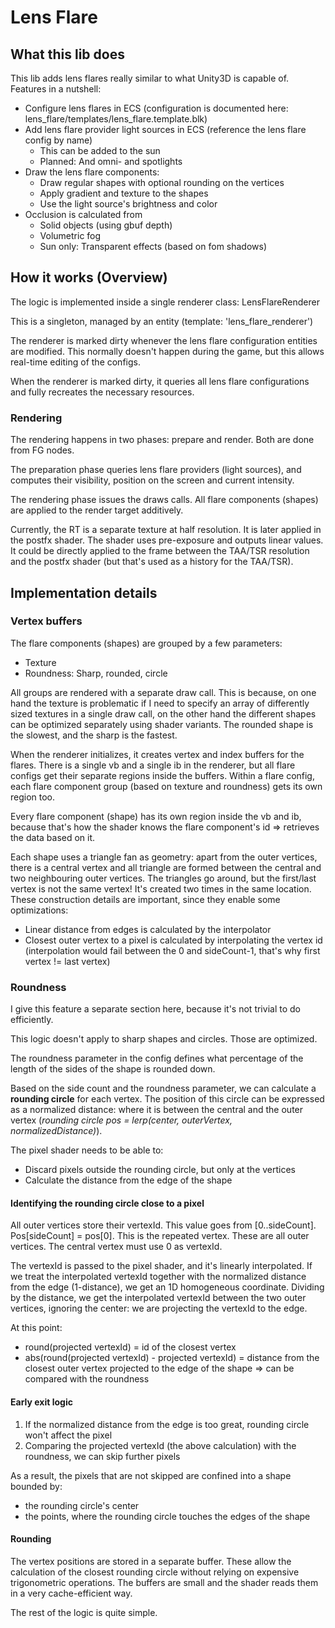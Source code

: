 # Lens Flare

## What this lib does

This lib adds lens flares really similar to what Unity3D is capable of. Features in a nutshell:
* Configure lens flares in ECS (configuration is documented here: lens_flare/templates/lens_flare.template.blk)
* Add lens flare provider light sources in ECS (reference the lens flare config by name)
  * This can be added to the sun
  * Planned: And omni- and spotlights
* Draw the lens flare components:
  * Draw regular shapes with optional rounding on the vertices
  * Apply gradient and texture to the shapes
  * Use the light source's brightness and color
* Occlusion is calculated from
  * Solid objects (using gbuf depth)
  * Volumetric fog
  * Sun only: Transparent effects (based on fom shadows)

## How it works (Overview)

The logic is implemented inside a single renderer class: LensFlareRenderer

This is a singleton, managed by an entity (template: 'lens_flare_renderer')

The renderer is marked dirty whenever the lens flare configuration entities are modified. This normally doesn't happen during the game, but this allows real-time editing of the configs.

When the renderer is marked dirty, it queries all lens flare configurations and fully recreates the necessary resources.

### Rendering

The rendering happens in two phases: prepare and render. Both are done from FG nodes.

The preparation phase queries lens flare providers (light sources), and computes their visibility, position on the screen and current intensity.

The rendering phase issues the draws calls. All flare components (shapes) are applied to the render target additively.

Currently, the RT is a separate texture at half resolution. It is later applied in the postfx shader. The shader uses pre-exposure and outputs linear values. It could be directly applied to the frame between the TAA/TSR resolution and the postfx shader (but that's used as a history for the TAA/TSR).

## Implementation details

### Vertex buffers

The flare components (shapes) are grouped by a few parameters:
* Texture
* Roundness: Sharp, rounded, circle

All groups are rendered with a separate draw call. This is because, on one hand the texture is problematic if I need to specify an array of differently sized textures in a single draw call, on the other hand the different shapes can be optimized separately using shader variants. The rounded shape is the slowest, and the sharp is the fastest.

When the renderer initializes, it creates vertex and index buffers for the flares. There is a single vb and a single ib in the renderer, but all flare configs get their separate regions inside the buffers. Within a flare config, each flare component group (based on texture and roundness) gets its own region too.

Every flare component (shape) has its own region inside the vb and ib, because that's how the shader knows the flare component's id => retrieves the data based on it.

Each shape uses a triangle fan as geometry: apart from the outer vertices, there is a central vertex and all triangle are formed between the central and two neighbouring outer vertices. The triangles go around, but the first/last vertex is not the same vertex! It's created two times in the same location. These construction details are important, since they enable some optimizations:
* Linear distance from edges is calculated by the interpolator
* Closest outer vertex to a pixel is calculated by interpolating the vertex id (interpolation would fail between the 0 and sideCount-1, that's why first vertex != last vertex)

### Roundness

I give this feature a separate section here, because it's not trivial to do efficiently.

This logic doesn't apply to sharp shapes and circles. Those are optimized.

The roundness parameter in the config defines what percentage of the length of the sides of the shape is rounded down.

Based on the side count and the roundness parameter, we can calculate a **rounding circle** for each vertex. The position of this circle can be expressed as a normalized distance: where it is between the central and the outer vertex (*rounding circle pos = lerp(center, outerVertex, normalizedDistance)*).

The pixel shader needs to be able to:
* Discard pixels outside the rounding circle, but only at the vertices
* Calculate the distance from the edge of the shape

#### Identifying the rounding circle close to a pixel

All outer vertices store their vertexId. This value goes from \[0\.\.sideCount\]. Pos\[sideCount\] = pos\[0\]. This is the repeated vertex. These are all outer vertices. The central vertex must use 0 as vertexId.

The vertexId is passed to the pixel shader, and it's linearly interpolated. If we treat the interpolated vertexId together with the normalized distance from the edge (1-distance), we get an 1D homogeneous coordinate. Dividing by the distance, we get the interpolated vertexId between the two outer vertices, ignoring the center: we are projecting the vertexId to the edge.

At this point:
* round(projected vertexId) = id of the closest vertex
* abs(round(projected vertexId) - projected vertexId) = distance from the closest outer vertex projected to the edge of the shape => can be compared with the roundness

#### Early exit logic

1) If the normalized distance from the edge is too great, rounding circle won't affect the pixel
2) Comparing the projected vertexId (the above calculation) with the roundness, we can skip further pixels

As a result, the pixels that are not skipped are confined into a shape bounded by:
* the rounding circle's center
* the points, where the rounding circle touches the edges of the shape

#### Rounding

The vertex positions are stored in a separate buffer. These allow the calculation of the closest rounding circle without relying on expensive trigonometric operations. The buffers are small and the shader reads them in a very cache-efficient way.

The rest of the logic is quite simple.